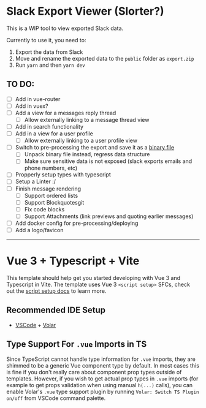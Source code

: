 # Slack Export Viewer (Slorter?)

This is a WIP tool to view exported Slack data.

Currently to use it, you need to:
1. Export the data from Slack
2. Move and rename the exported data to the `public` folder as `export.zip`
3. Run `yarn` and then `yarn dev`

## TO DO:

- [ ] Add in vue-router
- [ ] Add in vuex?
- [ ] Add a view for a messages reply thread
  - [ ] Allow externally linking to a message thread view
- [ ] Add in search functionality
- [ ] Add in a view for a user profile
  - [ ] Allow externally linking to a user profile view
- [ ] Switch to pre-processing the export and save it as a [binary file](https://github.com/sitegui/js-binary)
  - [ ] Unpack binary file instead, regress data structure
  - [ ] Make sure sensitive data is not exposed (slack exports emails and phone numbers, etc)
- [ ] Propperly setup types with typescript
- [ ] Setup a Linter :/
- [ ] Finish message rendering
  - [ ] Support ordered lists
  - [ ] Support Blockquotesgit 
  - [ ] Fix code blocks
  - [ ] Support Attachments (link previews and quoting earlier messages)
- [ ] Add docker config for pre-processing/deploying
- [ ] Add a logo/favicon

---

# Vue 3 + Typescript + Vite

This template should help get you started developing with Vue 3 and Typescript in Vite. The template uses Vue 3 `<script setup>` SFCs, check out the [script setup docs](https://v3.vuejs.org/api/sfc-script-setup.html#sfc-script-setup) to learn more.

## Recommended IDE Setup

- [VSCode](https://code.visualstudio.com/) + [Volar](https://marketplace.visualstudio.com/items?itemName=johnsoncodehk.volar)

## Type Support For `.vue` Imports in TS

Since TypeScript cannot handle type information for `.vue` imports, they are shimmed to be a generic Vue component type by default. In most cases this is fine if you don't really care about component prop types outside of templates. However, if you wish to get actual prop types in `.vue` imports (for example to get props validation when using manual `h(...)` calls), you can enable Volar's `.vue` type support plugin by running `Volar: Switch TS Plugin on/off` from VSCode command palette.
